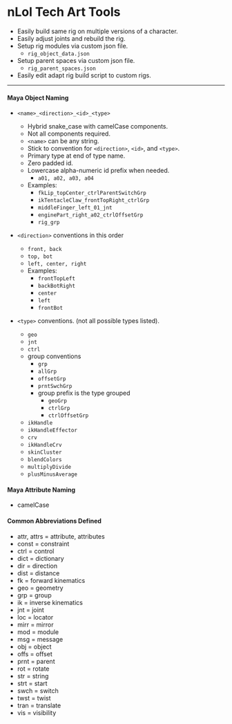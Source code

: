 # nLol Tech Art Tools
- Easily build same rig on multiple versions of a character.
- Easily adjust joints and rebuild the rig.
- Setup rig modules via custom json file.
  - `rig_object_data.json`
- Setup parent spaces via custom json file.
  - `rig_parent_spaces.json`
- Easily edit adapt rig build script to custom rigs. 

----------

#### Maya Object Naming
- `<name>_<direction>_<id>_<type>`
  - Hybrid snake_case with camelCase components.
  - Not all components required.
  - `<name>` can be any string. 
  - Stick to convention for `<direction>`, `<id>`, and `<type>`.
  - Primary type at end of type name.
  - Zero padded id.
  - Lowercase alpha-numeric id prefix when needed.
    - `a01, a02, a03, a04`
  - Examples:
    - `fkLip_topCenter_ctrlParentSwitchGrp`
    - `ikTentacleClaw_frontTopRight_ctrlGrp`
    - `middleFinger_left_01_jnt`
    - `enginePart_right_a02_ctrlOffsetGrp`
    - `rig_grp`

- `<direction>` conventions in this order
  - `front, back`
  - `top, bot`
  - `left, center, right`  
  - Examples:
    - `frontTopLeft`
    - `backBotRight`
    - `center`
    - `left`
    - `frontBot`

- `<type>` conventions. (not all possible types listed).
  - `geo`
  - `jnt`
  - `ctrl`
  - group conventions
    - `grp`
    - `allGrp`
    - `offsetGrp`
    - `prntSwchGrp`
    - group prefix is the type grouped
        - `geoGrp`
        - `ctrlGrp`
        - `ctrlOffsetGrp`
  - `ikHandle`
  - `ikHandleEffector`
  - `crv`
  - `ikHandleCrv`
  - `skinCluster`
  - `blendColors`
  - `multiplyDivide`
  - `plusMinusAverage`

#### Maya Attribute Naming
- camelCase

#### Common Abbreviations Defined
- attr, attrs = attribute, attributes
- const = constraint
- ctrl = control
- dict = dictionary
- dir = direction
- dist = distance
- fk = forward kinematics
- geo = geometry
- grp = group
- ik = inverse kinematics
- jnt = joint
- loc = locator
- mirr = mirror
- mod = module
- msg = message
- obj = object
- offs = offset
- prnt = parent
- rot = rotate
- str = string
- strt = start
- swch = switch
- twst = twist
- tran = translate
- vis = visibility
